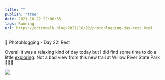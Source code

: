 ```yaml
---
title: ""
publish: "true"
date: 2021-10-22 22:06:35
tags: Running
url: https://ericmwalk.blog/2021/10/22/photoblogging-day-rest.html
---
```


📸 Photoblogging - Day 22: Rest

Overall it was a relaxing kind of day today but I did find some time to do a little [exploring](https://www.strava.com/activities/6150919764). Not a bad view from this new trail at Willow River State Park 🏃🏻‍♂️

![](https://ericmwalk.blog/uploads/2021/5c127f8598.jpg)